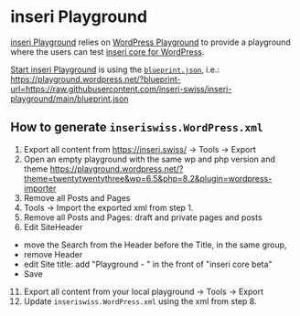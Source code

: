 # inseri Playground

[inseri Playground](https://inseri.swiss/playground/) relies on [WordPress Playground](https://github.com/WordPress/wordpress-playground) to provide a playground where the users can test [inseri core for WordPress](https://github.com/inseri-swiss/inseri-core-wp).

[Start inseri Playground](https://playground.wordpress.net/?blueprint-url=https://raw.githubusercontent.com/inseri-swiss/inseri-playground/main/blueprint.json) is using the [`blueprint.json`](blueprint.json), i.e.:  
https://playground.wordpress.net/?blueprint-url=https://raw.githubusercontent.com/inseri-swiss/inseri-playground/main/blueprint.json

## How to generate `inseriswiss.WordPress.xml`

1. Export all content from https://inseri.swiss/ -> Tools -> Export
2. Open an empty playground with the same wp and php version and theme https://playground.wordpress.net/?theme=twentytwentythree&wp=6.5&php=8.2&plugin=wordpress-importer
3. Remove all Posts and Pages
4. Tools -> Import the exported xml from step 1.
5. Remove all Posts and Pages: draft and private pages and posts
6. Edit SiteHeader
  - move the Search from the Header before the Title, in the same group,
  - remove Header
  - edit Site title: add "Playground - " in the front of "inseri core beta"
  - Save
11. Export all content from your local playground -> Tools -> Export
12. Update `inseriswiss.WordPress.xml` using the xml from step 8.
